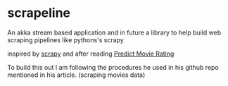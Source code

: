 # scrapeline

An akka stream based application and in future a library to help build web scraping pipelines like pythons's scrapy

inspired by [scrapy](https://github.com/scrapy/scrapy) and after reading [Predict Movie Rating](https://blog.nycdatascience.com/student-works/machine-learning/movie-rating-prediction)



 To build this out  I am following the procedures he used in his github repo mentioned in his article. (scraping movies data)
